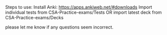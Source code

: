 Steps to use:
Install Anki: https://apps.ankiweb.net/#downloads
Import individual tests from CSA-Practice-exams/Tests OR import latest deck from CSA-Practice-exams/Decks

please let me know if any questions seem incorrect.
